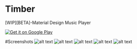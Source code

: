# Timber
[WIP][BETA]-Material Design Music Player

<a href="https://play.google.com/store/apps/details?id=naman14.timber">
  <img alt="Get it on Google Play"
       src="https://developer.android.com/images/brand/en_generic_rgb_wo_45.png" />
</a>

#Screenshots
<img src="https://raw.githubusercontent.com/naman14/Timber/master/graphics/Screenshot_2015-09-18-12-33-27.png" alt="alt text">
<img src="https://raw.githubusercontent.com/naman14/Timber/master/graphics/Screenshot_2015-08-05-14-23-03.png" alt="alt text">
<img src="https://raw.githubusercontent.com/naman14/Timber/master/graphics/Screenshot_2015-08-29-22-44-26.png" alt="alt text">
<img src="https://raw.githubusercontent.com/naman14/Timber/master/graphics/Screenshot_2015-08-31-11-50-50.png" alt="alt text">
<img src="https://raw.githubusercontent.com/naman14/Timber/master/graphics/Screenshot_2015-08-31-11-52-50.png" alt="alt text">
